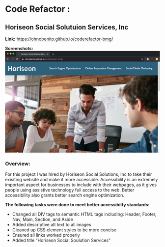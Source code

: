 # Code Refactor : 
## Horiseon Social Solutuion Services, Inc

**Link:** https://ohnobenito.github.io/coderefactor-bmg/

**Screenshots:** <img src="./HoriSS.png">

### **Overview:**
For this project I was hired by Horiseon Social Solutions, Inc to take their exisiting website and make it more accessible. Accessibility is an extremely important aspect for businesses to include with their webpages, as it gives people using assistive technology full access to the web. Better accessibility also grants better search engine optimization. 

**The following tasks were done to meet better accessibilty standards:**
- Changed all DIV tags to semantic HTML tags including: Header, Footer, Nav, Main, Section, and Aside
- Added descriptive alt text to all images
- Cleaned up CSS element styles to be more concise
- Ensured all links worked properly
- Added title "Horiseon Social Soulution Services"
